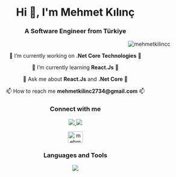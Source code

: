 <h1 align="center">Hi 👋, I'm Mehmet Kılınç</h1>
<h3 align="center">A Software Engineer from Türkiye</h3>

<p align="right"> 
  <img src="https://komarev.com/ghpvc/?username=mehmetkilincc&label=Profile%20views&color=0e75b6&style=flat" alt="mehmetkilincc" />
</p>
  <p align="center">
    🔭 I’m currently working on <b>.Net Core Technologies</b> 🔭
  </p>
  <p align="center">
    🌱 I’m currently learning <b>React.Js</b> 🌱
  </p>
  <p align="center">
    💬 Ask me about <b>React.Js</b> and <b>.Net Core</b> 💬
  </p>
  <p align="center">
    📫 How to reach me <b>mehmetkilinc2734@gmail.com</b> 📫
  </p>
<h3 align="center">Connect with me</h3>
<p align="center">
  <a href="https://instagram.com/mehmetkilinc2734" target="blank">
   <img src="https://skillicons.dev/icons?i=instagram" />
  </a>
  <a href="https://linkedin.com/in/mehmetkilincc/" target="blank">
     <img src="https://skillicons.dev/icons?i=linkedin" />
  </a>
</p>


<p align="center">

  <a href="https://instagram.com/mehmetkilinc2734" target="blank">
    <img align="center" src="https://raw.githubusercontent.com/rahuldkjain/github-profile-readme-generator/master/src/images/icons/Social/instagram.svg" alt="mehmetkilinc2734" height="30" width="40" />
  </a>
</p>

<h3 align="center">Languages and Tools</h3>
<p align="center">
  <a href="https://skillicons.dev">
    <img src="https://skillicons.dev/icons?i=dotnet,cs,html,css,bootstrap,react,redux,git,github,postgres,postman,visualstudio,vscode" />
  </a>
</p>
